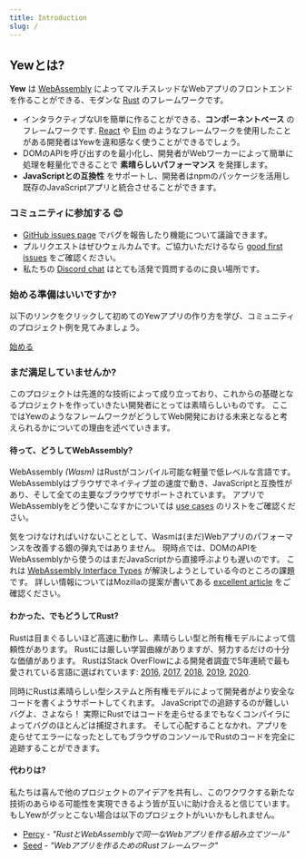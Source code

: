 ```yaml
---
title: Introduction
slug: /
---
```


## Yewとは?

**Yew** は [WebAssembly](https://webassembly.org/) によってマルチスレッドなWebアプリのフロントエンドを作ることができる、モダンな [Rust](https://www.rust-lang.org/) のフレームワークです。

* インタラクティブなUIを簡単に作ることができる、**コンポーネントベース** のフレームワークです. [React](https://reactjs.org/) や [Elm](https://elm-lang.org/) のようなフレームワークを使用したことがある開発者はYewを違和感なく使うことができるでしょう。
* DOMのAPIを呼び出すのを最小化し、開発者がWebワーカーによって簡単に処理を軽量化できることで **素晴らしいパフォーマンス** を発揮します。
* **JavaScriptとの互換性** をサポートし、開発者はnpmのパッケージを活用し既存のJavaScriptアプリと統合させることができます。

### コミュニティに参加する 😊

* [GitHub issues page](https://github.com/yewstack/yew/issues) でバグを報告したり機能について議論できます。
* プルリクエストはぜひウェルカムです。ご協力いただけるなら [good first issues](https://github.com/yewstack/yew/issues?q=is%3Aopen+is%3Aissue+label%3A%22good+first+issue%22) をご確認ください。
* 私たちの [Discord chat](https://discord.gg/VQck8X4) はとても活発で質問するのに良い場所です。

### 始める準備はいいですか?

以下のリンクをクリックして初めてのYewアプリの作り方を学び、コミュニティのプロジェクト例を見てみましょう。

[始める](getting-started/project-setup)

### まだ満足していませんか?

このプロジェクトは先進的な技術によって成り立っており、これからの基礎となるプロジェクトを作っていきたい開発者にとっては素晴らしいものです。
ここではYewのようなフレームワークがどうしてWeb開発における未来となると考えられるかについての理由を述べていきます。

#### 待って、どうしてWebAssembly?

WebAssembly _\(Wasm\)_ はRustがコンパイル可能な軽量で低レベルな言語です。
WebAssemblyはブラウザでネイティブ並の速度で動き、JavaScriptと互換性があり、そして全ての主要なブラウザでサポートされています。
アプリでWebAssemblyをどう使いこなすかについては [use cases](https://webassembly.org/docs/use-cases/) のリストをご確認ください。

気をつけなければいけないこととして、Wasmは\(まだ\)Webアプリのパフォーマンスを改善する銀の弾丸ではありません。
現時点では、DOMのAPIをWebAssemblyから使うのはまだJavaScriptから直接呼ぶよりも遅いのです。
これは [WebAssembly Interface Types](https://github.com/WebAssembly/interface-types/blob/master/proposals/interface-types/Explainer.md) が解決しようとしている今のところの課題です。
詳しい情報についてはMozillaの提案が書いてある [excellent article](https://hacks.mozilla.org/2019/08/webassembly-interface-types/)
をご確認ください。

#### わかった、でもどうしてRust?

Rustは目まぐるしいほど高速に動作し、素晴らしい型と所有権モデルによって信頼性があります。
Rustには厳しい学習曲線がありますが、努力するだけの十分な価値があります。
RustはStack OverFlowによる開発者調査で5年連続で最も愛されている言語に選ばれています:
[2016](https://insights.stackoverflow.com/survey/2016#technology-most-loved-dreaded-and-wanted), 
[2017](https://insights.stackoverflow.com/survey/2017#most-loved-dreaded-and-wanted), 
[2018](https://insights.stackoverflow.com/survey/2018#technology-_-most-loved-dreaded-and-wanted-languages), 
[2019](https://insights.stackoverflow.com/survey/2019#technology-_-most-loved-dreaded-and-wanted-languages), 
[2020](https://insights.stackoverflow.com/survey/2020#most-loved-dreaded-and-wanted).

同時にRustは素晴らしい型システムと所有権モデルによって開発者がより安全なコードを書くようサポートしてくれます。
JavaScriptでの追跡するのが難しいバグよ、さよなら！
実際にRustではコードを走らせるまでもなくコンパイラによってバグのほとんどは捕捉されます。
そして心配することなかれ、アプリを走らせてエラーになったとしてもブラウザのコンソールでRustのコードを完全に追跡することができます。

#### 代わりは?

私たちは喜んで他のプロジェクトのアイデアを共有し、このワクワクする新たな技術のあらゆる可能性を実現できるよう皆が互いに助け合えると信じています。
もしYewがグッとこない場合は以下のプロジェクトがいいかもしれません。

* [Percy](https://github.com/chinedufn/percy) - _"RustとWebAssemblyで同一なWebアプリを作る組み立てツール"_
* [Seed](https://github.com/seed-rs/seed) - _"Webアプリを作るためのRustフレームワーク"_
